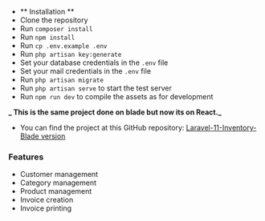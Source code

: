 -   ** Installation **
-   Clone the repository
-   Run `composer install`
-   Run `npm install`
-   Run `cp .env.example .env`
-   Run `php artisan key:generate`
-   Set your database credentials in the `.env` file
-   Set your mail credentials in the `.env` file
-   Run `php artisan migrate`
-   Run `php artisan serve` to start the test server
-   Run `npm run dev` to compile the assets as for development

**_ This is the same project done on blade but now its on React._**

-   You can find the project at this GitHub repository: [Laravel-11-Inventory- Blade version](https://github.com/mabdusshakur/Laravel-11-Inventory)

### Features

-   Customer management
-   Category management
-   Product management
-   Invoice creation
-   Invoice printing
